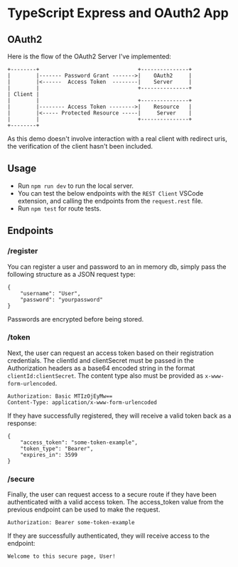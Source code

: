 # TypeScript Express and OAuth2 App

## OAuth2

Here is the flow of the OAuth2 Server I've implemented:

```
+--------+                               +---------------+                               
|        |------- Password Grant ------->|    OAuth2     |
|        |<------  Access Token  --------|    Server     |
|        |                               +---------------+        
| Client |                               
|        |                               +---------------+  
|        |-------- Access Token -------->|    Resource   |                             
|        |<----- Protected Resource -----|     Server    |
|        |                               +---------------+
+--------+        
```

As this demo doesn't involve interaction with a real client with redirect uris, the verification of the client hasn't been included.

## Usage

- Run `npm run dev` to run the local server. 
- You can test the below endpoints with the `REST Client` VSCode extension, and calling the endpoints from the `request.rest` file.
- Run `npm test` for route tests.

## Endpoints

### /register

You can register a user and password to an in memory db, simply pass the following structure as a JSON request type:

```
{
    "username": "User",
    "password": "yourpassword"
}
```

Passwords are encrypted before being stored.

### /token

Next, the user can request an access token based on their registration credentials. The clientId and clientSecret must be passed in the Authorization headers as a base64 encoded string in the format `clientId:clientSecret`.  The content type also must be provided as `x-www-form-urlencoded`.

```
Authorization: Basic MTIzOjEyMw==
Content-Type: application/x-www-form-urlencoded
```


If they have successfully registered, they will receive a valid token back as a response:

```
{
    "access_token": "some-token-example",
    "token_type": "Bearer",
    "expires_in": 3599
}
```

### /secure

Finally, the user can request access to a secure route if they have been authenticated with a valid access token. The access_token value from the previous endpoint can be used to make the request.

```
Authorization: Bearer some-token-example
```

If they are successfully authenticated, they will receive access to the endpoint:
```
Welcome to this secure page, User!
```